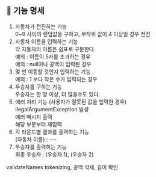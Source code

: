 ## 📝 기능 명세

1. 자동차가 전진하는 기능  
0~9 사이의 랜덤값을 구하고, 무작위 값이 4 이상일 경우 전진
2. 자동차 이름을 입력하는 기능  
각 자동차의 이름은 쉼표로 구분한다.  
예외 : 이름이 5자를 초과하는 경우  
예외 : null이나 공백이 입력된 경우
3. 몇 번 이동할 것인지 입력하는 기능  
예외 : 1 보다 작은 수가 입력되는 경우
4. 우승자를 구하는 기능  
우승자는 한 명 이상, 더 많을수도 있다.
5. 에러 처리 기능 (사용자가 잘못된 값을 입력한 경우)  
IlegalArgumentException 발생  
에러 메시지 출력  
해당 부분부터 재입력
6. 각 라운드별 결과를 출력하는 기능  
   (자동차 이름) : ---
7. 우승자를 출력하는 기능  
최종 우승자 : (우승자 1), (우승자 2)

validateNames
tokenizing, 공백 삭제, 길이 확인